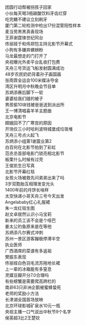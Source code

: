 团圆行动帮被拐孩子回家  
小伙每天喝3瓶碳酸饮料牙齿烂穿  
吃完糖不建议立刻刷牙  
厦门第二轮检测中检出17份混管阳性样本  
麦当劳黑黑真香现场  
王菲谢霆锋世纪同台  
佟丽娅于和伟郑恺主持北影节开幕式  
小狗有多嫌弃螺蛳粉  
马龙最想走的门打开了  
央视曝光外卖平台乱收打包费  
天舟三号货运飞船发射圆满成功  
48岁农民奶奶背着孙子画国画  
张雨霏全运会100米蝶泳夺金  
湾区升明月中秋晚会节目单  
苏炳添赛后脚下一软  
婆婆给我们缝的被子  
男孩偷10块钱被爸爸送到派出所  
王一博清唱喜羊羊主题曲  
北京电影节  
嫦娥回不了广寒宫的原因  
开场仅三小时哈利波特城堡成垃圾堆  
天舟三号点火起飞  
苏炳添小组第1谢震业第2  
白百何在北影节拍到了彩虹  
范丞丞首部电影门锁亮相北影节  
板栗什么时候有过壳  
王俊凯生日写真  
北影节开幕红毯  
女孩火场被救先问弟弟出来了吗  
3岁双胞胎互相理发变光头  
1400年前的月饼长啥样  
太空快递小哥天舟三号今天出发  
Angelababy红心礼服裙  
朱一龙红毯生图  
赵文卓居然认识小马宝莉  
新来的员工该不会是个哑巴  
姜太公钓鱼原来是在等他  
苏炳添凡尔赛式冲刺  
苏州一景区游客蹦极停滞半空  
执业医师  
广西酒席的菜谱有多返祖  
樊振东表现  
佟丽娅白色羽毛流苏拖地长裙  
上一辈的冰箱能有多窒息  
灵媒豆瓣开分7.0合理吗  
有些螃蟹是需要爬高跨栏的  
南非63只非洲企鹅被蜜蜂蛰死  
老师的奖励小方法  
长津湖全国首场放映  
北京环球影城矿泉水10元一瓶  
央视主播一口气说出中秋节9个名字  
侯英超3比2王楚钦  
